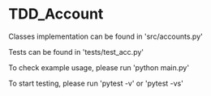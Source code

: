 # TDD_Account

Classes implementation can be found in 'src/accounts.py'

Tests can be found in 'tests/test_acc.py'

To check example usage, please run 'python main.py'

To start testing, please run 'pytest -v' or 'pytest -vs'

